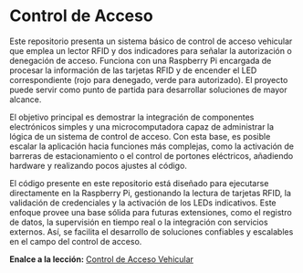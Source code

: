 # Control de Acceso

Este repositorio presenta un sistema básico de control de acceso vehicular que emplea un lector RFID y dos indicadores para señalar la autorización o denegación de acceso. Funciona con una Raspberry Pi encargada de procesar la información de las tarjetas RFID y de encender el LED correspondiente (rojo para denegado, verde para autorizado). El proyecto puede servir como punto de partida para desarrollar soluciones de mayor alcance.

El objetivo principal es demostrar la integración de componentes electrónicos simples y una microcomputadora capaz de administrar la lógica de un sistema de control de acceso. Con esta base, es posible escalar la aplicación hacia funciones más complejas, como la activación de barreras de estacionamiento o el control de portones eléctricos, añadiendo hardware y realizando pocos ajustes al código.

El código presente en este repositorio está diseñado para ejecutarse directamente en la Raspberry Pi, gestionando la lectura de tarjetas RFID, la validación de credenciales y la activación de los LEDs indicativos. Este enfoque provee una base sólida para futuras extensiones, como el registro de datos, la supervisión en tiempo real o la integración con servicios externos. Así, se facilita el desarrollo de soluciones confiables y escalables en el campo del control de acceso.

**Enalce a la lección:** [Control de Acceso Vehicular](https://edu.codigoiot.com/mod/lesson/view.php?id=4453)
